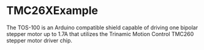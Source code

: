 # TMC26XExample
The TOS-100 is an Arduino compatible shield capable of driving one bipolar stepper motor up to 1.7A that utilizes the Trinamic Motion Control TMC260 stepper motor driver chip.
